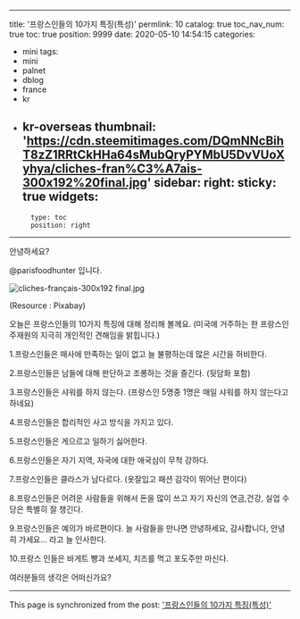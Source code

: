 
---
title: '프랑스인들의 10가지 특징(특성)'
permlink: 10
catalog: true
toc_nav_num: true
toc: true
position: 9999
date: 2020-05-10 14:54:15
categories:
- mini
tags:
- mini
- palnet
- dblog
- france
- kr
- kr-overseas
thumbnail: 'https://cdn.steemitimages.com/DQmNNcBihT8zZ1RRtCkHHa64sMubQryPYMbU5DvVUoXyhya/cliches-fran%C3%A7ais-300x192%20final.jpg'
sidebar:
    right:
        sticky: true
widgets:
    -
        type: toc
        position: right
---


안녕하세요?

@parisfoodhunter 입니다.

![cliches-français-300x192 final.jpg](https://cdn.steemitimages.com/DQmNNcBihT8zZ1RRtCkHHa64sMubQryPYMbU5DvVUoXyhya/cliches-fran%C3%A7ais-300x192%20final.jpg)

(Resource : Pixabay)


오늘은 프랑스인들의 10가지 특징에 대해 정리해 볼께요.   (미국에 거주하는 한 프랑스인 주재원의 지극히 개인적인 견해임을 밝힙니다.)


1.프랑스인들은 매사에 만족하는 일이 없고 늘 불평하는데 많은 시간을 허비한다.

2.프랑스인들은 남들에 대해 판단하고 조롱하는 것을 즐긴다. (뒷담화 포함)

3.프랑스인들은 샤워를 하지 않는다.  (프랑스인 5명중 1명은 매일 샤워를 하지 않는다고 하네요)

4.프랑스인들은 합리적인 사고 방식을 가지고 있다.

5.프랑스인들은 게으르고 일하기 싫어한다.

6.프랑스인들은 자기 지역, 자국에 대한 애국심이 무척 강하다.

7.프랑스인들은 클라스가 남다르다.  (옷잘입고 패션 감각이 뛰어난 편이다)

8.프랑스인들은 어려운 사람들을 위해서 돈을 많이 쓰고 자기 자신의 연금,건강, 실업 수당은 특별히 잘 챙긴다.

9.프랑스인들은 예의가 바르편이다.  늘 사람들을 만나면 안녕하세요, 감사합니다, 안녕히 가세요...
라고 늘 인사한다.

10.프랑스 인들은 바게트 빵과 쏘세지, 치즈를 먹고  포도주만 마신다.

여러분들의 생각은 어떠신가요?

- - -

This page is synchronized from the post: ['프랑스인들의 10가지 특징(특성)'](https://steemit.com/@parisfoodhunter/10)
